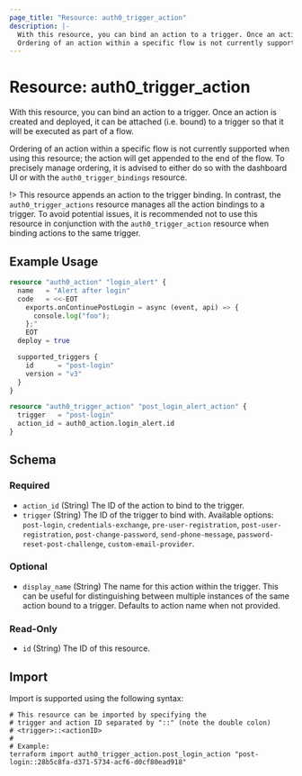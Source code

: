 ```yaml
---
page_title: "Resource: auth0_trigger_action"
description: |-
  With this resource, you can bind an action to a trigger. Once an action is created and deployed, it can be attached (i.e. bound) to a trigger so that it will be executed as part of a flow.
  Ordering of an action within a specific flow is not currently supported when using this resource; the action will get appended to the end of the flow. To precisely manage ordering, it is advised to either do so with the dashboard UI or with the auth0_trigger_bindings resource.
---
```


# Resource: auth0_trigger_action

With this resource, you can bind an action to a trigger. Once an action is created and deployed, it can be attached (i.e. bound) to a trigger so that it will be executed as part of a flow.

Ordering of an action within a specific flow is not currently supported when using this resource; the action will get appended to the end of the flow. To precisely manage ordering, it is advised to either do so with the dashboard UI or with the `auth0_trigger_bindings` resource.

!> This resource appends an action to the trigger binding. In contrast, the `auth0_trigger_actions` resource manages all
the action bindings to a trigger. To avoid potential issues, it is recommended not to use this resource in conjunction
with the `auth0_trigger_action` resource when binding actions to the same trigger.

## Example Usage

```terraform
resource "auth0_action" "login_alert" {
  name   = "Alert after login"
  code   = <<-EOT
    exports.onContinuePostLogin = async (event, api) => {
      console.log("foo");
    };"
	EOT
  deploy = true

  supported_triggers {
    id      = "post-login"
    version = "v3"
  }
}

resource "auth0_trigger_action" "post_login_alert_action" {
  trigger   = "post-login"
  action_id = auth0_action.login_alert.id
}
```

<!-- schema generated by tfplugindocs -->
## Schema

### Required

- `action_id` (String) The ID of the action to bind to the trigger.
- `trigger` (String) The ID of the trigger to bind with. Available options: `post-login`, `credentials-exchange`, `pre-user-registration`, `post-user-registration`, `post-change-password`, `send-phone-message`, `password-reset-post-challenge`, `custom-email-provider`.


### Optional

- `display_name` (String) The name for this action within the trigger. This can be useful for distinguishing between multiple instances of the same action bound to a trigger. Defaults to action name when not provided.

### Read-Only

- `id` (String) The ID of this resource.

## Import

Import is supported using the following syntax:

```shell
# This resource can be imported by specifying the
# trigger and action ID separated by "::" (note the double colon)
# <trigger>::<actionID>
#
# Example:
terraform import auth0_trigger_action.post_login_action "post-login::28b5c8fa-d371-5734-acf6-d0cf80ead918"
```
